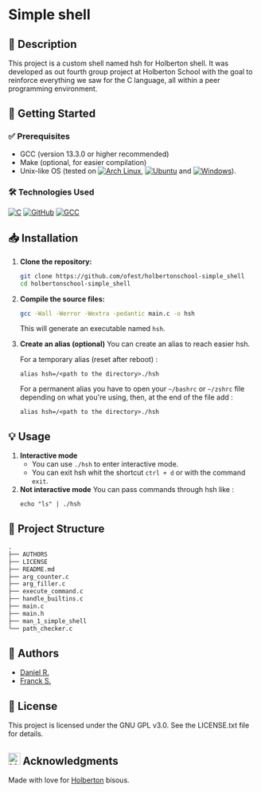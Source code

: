 # Simple shell
## 📌 Description
This project is a custom shell named hsh for Holberton shell.
It was developed as out fourth group project at Holberton School with the goal to reinforce everything we saw for the C language, all within a peer programming environment.

## 🚀 Getting Started
### ✅ Prerequisites
- GCC (version 13.3.0 or higher recommended)
- Make (optional, for easier compilation)
- Unix-like OS (tested on [![Arch Linux](https://img.shields.io/badge/Arch-1793D1?logo=arch-linux&logoColor=fff)](#), [![Ubuntu](https://img.shields.io/badge/Ubuntu-E95420?logo=ubuntu&logoColor=white)](#) and [![Windows](https://custom-icon-badges.demolab.com/badge/Windows-0078D6?logo=windows11&logoColor=white)](#)).

### 🛠️ Technologies Used
[![C](https://img.shields.io/badge/C-00599C?logo=c&logoColor=white)](#)
[![GitHub](https://img.shields.io/badge/GitHub-%23121011.svg?logo=github&logoColor=white)](#)
[![GCC](https://img.shields.io/badge/gcc-13.3.0-blue)](#)


## 📥 Installation

1. **Clone the repository:**
   ```sh
   git clone https://github.com/ofest/holbertonschool-simple_shell
   cd holbertonschool-simple_shell
   ```

2. **Compile the source files:**
   ```sh
   gcc -Wall -Werror -Wextra -pedantic main.c -o hsh
   ```
   This will generate an executable named `hsh`.
3. **Create an alias (optional)**
    You can create an alias to reach easier hsh.

    For a temporary alias (reset after reboot) :
    ```shell
    alias hsh=/<path to the directory>./hsh
    ```

    For a permanent alias you have to open your `~/bashrc` or `~/zshrc` file depending on what you're using, then, at the end of the file add :
    ```shell
    alias hsh=/<path to the directory>./hsh
    ```

## 💡 Usage
1. **Interactive mode**
    - You can use `./hsh` to enter interactive mode.
    - You can exit hsh whit the shortcut `ctrl + d` or with the command `exit`.
2. **Not interactive mode**
    You can pass commands through hsh like :
    ```shell
    echo "ls" | ./hsh
    ```

## 📁 Project Structure
```txt
.
├── AUTHORS
├── LICENSE
├── README.md
├── arg_counter.c
├── arg_filler.c
├── execute_command.c
├── handle_builtins.c
├── main.c
├── main.h
├── man_1_simple_shell
└── path_checker.c
```

## 👥 Authors
- [Daniel R.](https://github.com/ofest)
- [Franck S.](https://github.com/Franck-dev-hub)

## 📜 License
This project is licensed under the GNU GPL v3.0. See the LICENSE.txt file for details.

## <a href="https://www.holbertonschool.com" target="_blank" rel="noopener noreferrer" style="display: inline-flex; align-items: center; gap: 6px;"><img src="https://cdn.prod.website-files.com/6105315644a26f77912a1ada/611e13a82c74407dfebd313f_semi-logo-holberton-01.svg" alt="Holberton" width="24" height="24" style="vertical-align: middle;" /></a> Acknowledgments
Made with love for [Holberton](https://www.holbertonschool.com/) bisous.
